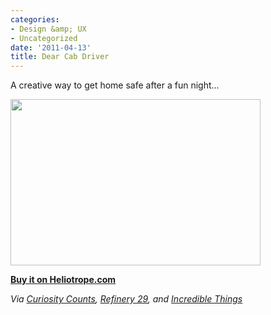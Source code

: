 ```yaml
---
categories:
- Design &amp; UX
- Uncategorized
date: '2011-04-13'
title: Dear Cab Driver
---
```


A creative way to get home safe after a fun night...

<img src="https://gomakethings.com/wp-content/uploads/2011/04/Dear-Cab-Driver-400x266.jpg" alt="" title="Dear-Cab-Driver" width="400" height="266" class="aligncenter size-medium wp-image-375" />

<strong><a href="http://store.heliotropehome.com/cabbienapkins.html">Buy it on Heliotrope.com</a></strong>

<em>Via <a href="http://curiositycounts.com/post/4283267200/make-it-home-safe-with-the-help-of-a-napkin">Curiosity Counts</a>, <a href="http://www.refinery29.com/stumbling-home-drunk-this-napkin-could-save-your-life">Refinery 29</a>, and <a href="http://www.incrediblethings.com/food/dear-cab-driver-napkins-make-sure-you-dont-wake-up-in-a-ditch/">Incredible Things</a></em>